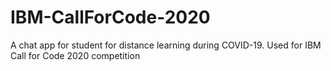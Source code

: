 # IBM-CallForCode-2020
A chat app for student for distance learning during COVID-19. Used for IBM Call for Code 2020 competition
